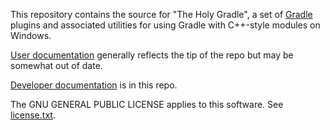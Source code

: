 This repository contains the source for "The Holy Gradle", a set of [Gradle](http://www.gradle.org/)
plugins and associated utilities for using Gradle with C++-style modules on Windows.

[User documentation](http://holygradle.bitbucket.org/) generally reflects the tip of the repo but
may be somewhat out of date.

[Developer documentation](developer-readme.md) is in this repo.

The GNU GENERAL PUBLIC LICENSE applies to this software. See [license.txt](license.txt).
